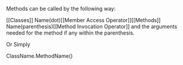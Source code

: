 Methods can be called by the following way:

[[Classes]] Name(dot)[[Member Access Operator]][[Methods]] Name(parenthesis)[[Method Invocation Operator]] and the arguments needed for the method if any within the parenthesis.

Or Simply

ClassName.MethodName()